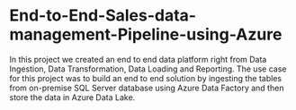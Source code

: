 # End-to-End-Sales-data-management-Pipeline-using-Azure
 In this project we created an end to end data platform right from Data Ingestion, Data Transformation, Data Loading and Reporting. The use case for this project was to build an end to end solution by ingesting the tables from on-premise SQL Server database using Azure Data Factory and then store the data in Azure Data Lake.
